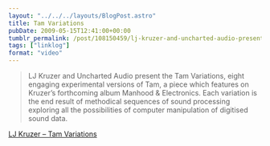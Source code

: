```yaml
---
layout: "../../../layouts/BlogPost.astro"
title: Tam Variations
pubDate: 2009-05-15T12:41:00+00:00
tumblr_permalink: /post/108150459/lj-kruzer-and-uncharted-audio-present-the-tam
tags: ["linklog"]
format: "video"
---
```


> LJ Kruzer and Uncharted Audio present the Tam Variations, eight engaging experimental versions of Tam, a piece which features on Kruzer&rsquo;s forthcoming album Manhood & Electronics. Each variation is the end result of methodical sequences of sound processing exploring all the possibilities of computer manipulation of digitised sound data.

[LJ Kruzer &#8211; Tam Variations][1]

[1]: https://archive.org/details/Tam_Variations-4814
